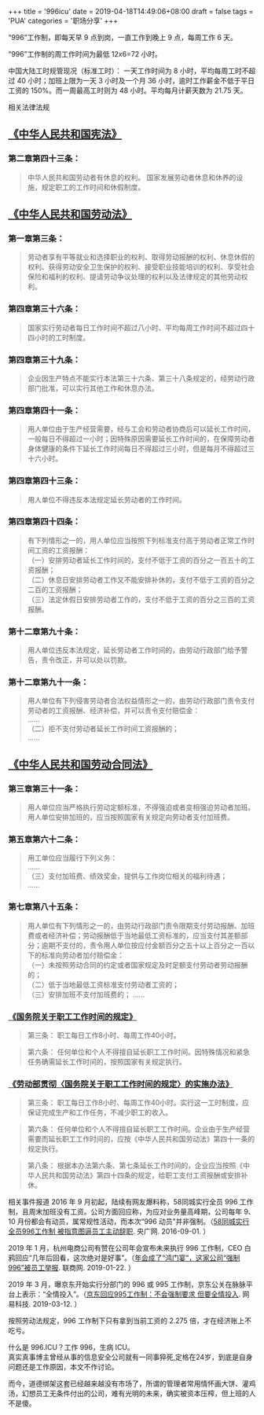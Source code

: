 +++
title = '996icu'
date = 2019-04-18T14:49:06+08:00
draft = false
tags = 'PUA'
categories = '职场分享'
+++

“996”工作制，即每天早 9 点到岗，一直工作到晚上 9 点，每周工作 6 天。

“996”工作制的周工作时间为最低 12x6=72 小时。

中国大陆工时规管现况（标准工时）： 一天工作时间为 8 小时，平均每周工时不超过 40 小时；加班上限为一天 3 小时及一个月 36 小时，逾时工作薪金不低于平日工资的 150%。而一周最高工时则为 48 小时。平均每月计薪天数为 21.75 天。

相关法律法规
## [《中华人民共和国宪法》](http://www.npc.gov.cn/c2/c30834/201905/t20190521_281393.html)
### 第二章第四十三条：
>中华人民共和国劳动者有休息的权利。
国家发展劳动者休息和休养的设施，规定职工的工作时间和休假制度。

## [《中华人民共和国劳动法》](https://www.mohrss.gov.cn/xxgk2020/fdzdgknr/zcfg/fl/202011/t20201102_394625.html)
### 第一章第三条：
>劳动者享有平等就业和选择职业的权利、取得劳动报酬的权利、休息休假的权利、获得劳动安全卫生保护的权利、接受职业技能培训的权利、享受社会保险和福利的权利、提请劳动争议处理的权利以及法律规定的其他劳动权利。

### 第四章第三十六条：
>国家实行劳动者每日工作时间不超过八小时、平均每周工作时间不超过四十四小时的工时制度。

### 第四章第三十九条：
>企业因生产特点不能实行本法第三十六条、第三十八条规定的，经劳动行政部门批准，可以实行其他工作和休息办法。

### 第四章第四十一条：
>用人单位由于生产经营需要，经与工会和劳动者协商后可以延长工作时间，一般每日不得超过一小时；因特殊原因需要延长工作时间的，在保障劳动者身体健康的条件下延长工作时间每日不得超过三小时，但是每月不得超过三十六小时。

### 第四章第四十三条：
>用人单位不得违反本法规定延长劳动者的工作时间。

### 第四章第四十四条：
>有下列情形之一的，用人单位应当按照下列标准支付高于劳动者正常工作时间工资的工资报酬：  
（一）安排劳动者延长工作时间的，支付不低于工资的百分之一百五十的工资报酬；  
（二）休息日安排劳动者工作又不能安排补休的，支付不低于工资的百分之二百的工资报酬；  
（三）法定休假日安排劳动者工作的，支付不低于工资的百分之三百的工资报酬。

### 第十二章第九十条：
>用人单位违反本法规定，延长劳动者工作时间的，由劳动行政部门给予警告，责令改正，并可以处以罚款。

### 第十二章第九十一条：
>用人单位有下列侵害劳动者合法权益情形之一的，由劳动行政部门责令支付劳动者的工资报酬、经济补偿，并可以责令支付赔偿金：  
……  
>（二）拒不支付劳动者延长工作时间工资报酬的；  
……

## [《中华人民共和国劳动合同法》](http://www.npc.gov.cn/wxzl/gongbao/2013-04/15/content_1811058.htm)
### 第三章第三十一条：
>用人单位应当严格执行劳动定额标准，不得强迫或者变相强迫劳动者加班。用人单位安排加班的，应当按照国家有关规定向劳动者支付加班费。

### 第五章第六十二条：
>用工单位应当履行下列义务：  
……  
（三）支付加班费、绩效奖金，提供与工作岗位相关的福利待遇；  
……

### 第七章第八十五条：
>用人单位有下列情形之一的，由劳动行政部门责令限期支付劳动报酬、加班费或者经济补偿；劳动报酬低于当地最低工资标准的，应当支付其差额部分；逾期不支付的，责令用人单位按应付金额百分之五十以上百分之一百以下的标准向劳动者加付赔偿金：  
（一）未按照劳动合同的约定或者国家规定及时足额支付劳动者劳动报酬的；  
（二）低于当地最低工资标准支付劳动者工资的；  
（三）安排加班不支付加班费的；
……

### [《国务院关于职工工作时间的规定》](https://www.mohrss.gov.cn/xxgk2020/fdzdgknr/zcfg/fg/202011/t20201103_394935.html)
>第三条：
职工每日工作8小时、每周工作40小时。

>第六条：
任何单位和个人不得擅自延长职工工作时间。因特殊情况和紧急任务确需延长工作时间的，按照国家有关规定执行。

### [《劳动部贯彻〈国务院关于职工工作时间的规定〉的实施办法》](https://duxiaofa.baidu.com/detail?cid=dd3870dde31884c992ce6c617b248e99_law&searchType=statute)
>第三条：
职工每日工作8小时、每周工作40小时。实行这一工时制度，应保证完成生产和工作任务，不减少职工的收入。

>第六条：
任何单位和个人不得擅自延长职工工作时间。企业由于生产经营需要而延长职工工作时间的，应按《中华人民共和国劳动法》第四十一条的规定执行。

>第八条：
根据本办法第六条、第七条延长工作时间的，企业应当按照《中华人民共和国劳动法》第四十四条的规定，给职工支付工资报酬或安排补休。

相关事件报道
 2016 年 9 月初起，陆续有网友爆料称，58同城实行全员 996 工作制，且周末加班没有工资。公司方面回应称，为应对业务量高峰期，公司每年 9、10 月份都会有动员，属常规性活动，而本次“996 动员”并非强制。（[58同城实行全员996工作制 被指意图逼员工主动辞职](http://finance.cnr.cn/gs/20160901/t20160901_523105136.shtml). 央广网. 2016-09-01. ）

2019 年 1 月，杭州电商公司有赞在公司年会宣布未来执行 996 工作制，CEO 白鸦回应“几年后回看，这次绝对是好事”。（[年会成了“鸿门宴”，这家公司“强制996”被员工举报](http://www.linkshop.com.cn/web/archives/2019/418163.shtml). 联商网. 2019-01-22. ）

2019 年 3 月，曝京东开始实行分部门的 996 或 995 工作制，京东公关在脉脉平台上表示：“全情投入”。（[京东回应995工作制：不会强制要求 但要全情投入](http://tech.163.com/19/0312/13/EA2QGIOK00097U7R.html). 网易科技. 2019-03-12. ）

按照劳动法规定，996 工作制下只有拿到当前工资的 2.275 倍，才在经济账上不吃亏。

什么是 996.ICU？工作 996，生病 ICU。  
真实真事博主曾经从事的信息安全公司就有一同事猝死,定格在24岁，到底是自身问题还是工作原因，本文不作讨论。

而今，道德绑架这套已经越来越没有市场了，所谓的管理者常用情怀画大饼、灌鸡汤，幻想员工无条件付出的公司，难有光明的未来，确实被资本压榨，但上班的人不是傻。